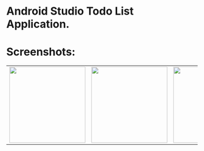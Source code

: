 # Android Studio Todo List Application.

# Screenshots:

<table>
  <tr>
    <td><img src="https://github.com/user-attachments/assets/2e74a5af-2836-4eae-8627-4eb2229b394a" width="200"/></td>
    <td><img src="https://github.com/user-attachments/assets/b6444437-260c-44a6-937f-5ef48b01c531" width="200"/></td>
    <td><img src="https://github.com/user-attachments/assets/d4dfc3f7-12e7-4b2a-9c00-976c8ec5ddc4" width="200"/></td>
    <td><img src="https://github.com/user-attachments/assets/fe0358dc-b94c-4729-beac-f6f51336f30c" width="200"/></td>
  </tr>
</table>
